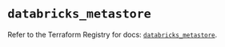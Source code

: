 # `databricks_metastore`

Refer to the Terraform Registry for docs: [`databricks_metastore`](https://registry.terraform.io/providers/databricks/databricks/1.88.0/docs/resources/metastore).
